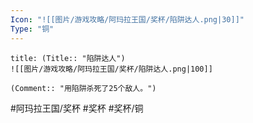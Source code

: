 ```yaml
---
Icon: "![[图片/游戏攻略/阿玛拉王国/奖杯/陷阱达人.png|30]]"
Type: "铜"
---
```

```ad-common-bronze-trophy
title: (Title:: "陷阱达人")
![[图片/游戏攻略/阿玛拉王国/奖杯/陷阱达人.png|100]]

(Comment:: "用陷阱杀死了25个敌人。")
```

#阿玛拉王国/奖杯 #奖杯 #奖杯/铜
